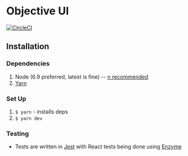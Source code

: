 # Objective UI
[![CircleCI](https://circleci.com/gh/objectiveiq/objective-ui/tree/master.svg?style=svg&circle-token=ae1626d127199ddd8eddeac71357607a63850753)](https://circleci.com/gh/objectiveiq/objective-ui/tree/master)

## Installation
### Dependencies
1. Node (6.9 preferred, latest is fine) -- [n recommended](https://github.com/tj/n)
2. [Yarn](https://github.com/yarnpkg/yarn)

### Set Up
1. `$ yarn` - installs deps
2. `$ yarn dev`

### Testing
- Tests are written in [Jest](https://facebook.github.io/jest/) with React tests being done using [Enzyme](https://github.com/airbnb/enzyme)
